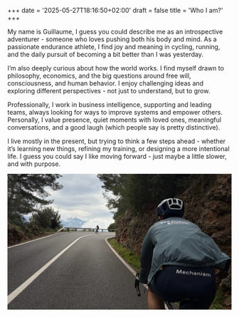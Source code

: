 +++
date = '2025-05-27T18:16:50+02:00'
draft = false
title = 'Who I am?'
+++

My name is Guillaume, I guess you could describe me as an introspective adventurer - someone who loves pushing both his body and mind. As a passionate endurance athlete, I find joy and meaning in cycling, running, and the daily pursuit of becoming a bit better than I was yesterday.

I’m also deeply curious about how the world works. I find myself drawn to philosophy, economics, and the big questions around free will, consciousness, and human behavior. I enjoy challenging ideas and exploring different perspectives - not just to understand, but to grow.

Professionally, I work in business intelligence, supporting and leading teams, always looking for ways to improve systems and empower others. Personally, I value presence, quiet moments with loved ones, meaningful conversations, and a good laugh (which people say is pretty distinctive).

I live mostly in the present, but trying to think a few steps ahead - whether it’s learning new things, refining my training, or designing a more intentional life. I guess you could say I like moving forward - just maybe a little slower, and with purpose.

![Guillaume cycling on the horizon - capturing the essence of moving slowly forward](cycling_horizon.JPG)
